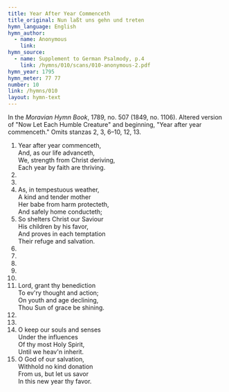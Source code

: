```yaml
---
title: Year After Year Commenceth
title_original: Nun laßt uns gehn und treten
hymn_language: English
hymn_author: 
  - name: Anonymous
    link: 
hymn_source: 
  - name: Supplement to German Psalmody, p.4
    link: /hymns/010/scans/010-anonymous-2.pdf
hymn_year: 1795
hymn_meter: 77 77
number: 10
link: /hymns/010
layout: hymn-text
---
```

In the *Moravian Hymn Book*, 1789, no. 507 (1849, no. 1106). Altered version of "Now Let Each Humble Creature" and beginning, "Year after year commenceth." Omits stanzas 2, 3, 6–10, 12, 13.
<br>

1. Year after year commenceth,  
   And, as our life advanceth,  
   We, strength from Christ deriving,  
   Each year by faith are thriving.  
2. 
3. 
4. As, in tempestuous weather,  
   A kind and tender mother  
   Her babe from harm protecteth,  
   And safely home conducteth;  
5. So shelters Christ our Saviour  
   His children by his favor,  
   And proves in each temptation  
   Their refuge and salvation.  
6. 
7. 
8. 
9. 
10. 
11. Lord, grant thy benediction  
   To ev'ry thought and action;  
   On youth and age declining,  
   Thou Sun of grace be shining.  
12. 
13. ​    
14. O keep our souls and senses  
   Under the influences  
   Of thy most Holy Spirit,  
   Until we heav'n inherit.  
15. O God of our salvation,  
   Withhold no kind donation  
   From us, but let us savor  
   In this new year thy favor.    


